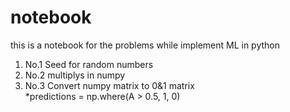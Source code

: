 # notebook
this is a notebook for the problems while implement ML in python
1. No.1 Seed for random numbers
2. No.2 multiplys in numpy
3. No.3 Convert numpy matrix to 0&1 matrix  
*predictions = np.where(A > 0.5, 1, 0)
